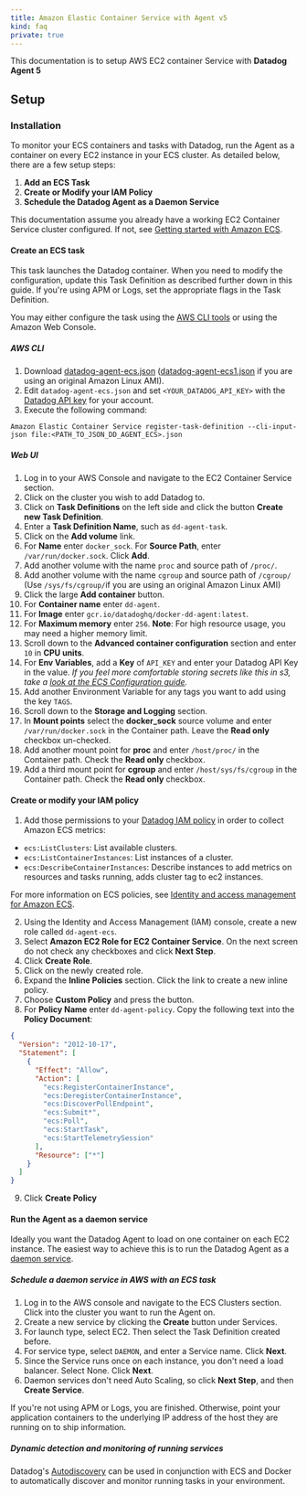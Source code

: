 ```yaml
---
title: Amazon Elastic Container Service with Agent v5
kind: faq
private: true
---
```


<div class="alert alert-warning">
This documentation is to setup AWS EC2 container Service with <strong>Datadog Agent 5</strong>
</div>

## Setup

### Installation

To monitor your ECS containers and tasks with Datadog, run the Agent as a container on every EC2 instance in your ECS cluster. As detailed below, there are a few setup steps:

1. **Add an ECS Task**
2. **Create or Modify your IAM Policy**
3. **Schedule the Datadog Agent as a Daemon Service**

This documentation assume you already have a working EC2 Container Service cluster configured. If not, see [Getting started with Amazon ECS][1].

#### Create an ECS task

This task launches the Datadog container. When you need to modify the configuration, update this Task Definition as described further down in this guide. If you're using APM or Logs, set the appropriate flags in the Task Definition.

You may either configure the task using the [AWS CLI tools][2] or using the Amazon Web Console.

##### AWS CLI

1. Download [datadog-agent-ecs.json][3] ([datadog-agent-ecs1.json][4] if you are using an original Amazon Linux AMI).
2. Edit `datadog-agent-ecs.json` and set `<YOUR_DATADOG_API_KEY>` with the [Datadog API key][5] for your account.
3. Execute the following command:

```shell
Amazon Elastic Container Service register-task-definition --cli-input-json file:<PATH_TO_JSON_DD_AGENT_ECS>.json
```

##### Web UI

1. Log in to your AWS Console and navigate to the EC2 Container Service section.
2. Click on the cluster you wish to add Datadog to.
3. Click on **Task Definitions** on the left side and click the button **Create new Task Definition**.
4. Enter a **Task Definition Name**, such as `dd-agent-task`.
5. Click on the **Add volume** link.
6. For **Name** enter `docker_sock`. For **Source Path**, enter `/var/run/docker.sock`. Click **Add**.
7. Add another volume with the name `proc` and source path of `/proc/`.
8. Add another volume with the name `cgroup` and source path of `/cgroup/` (Use `/sys/fs/cgroup/`if you are using an original Amazon Linux AMI)
9. Click the large **Add container** button.
10. For **Container name** enter `dd-agent`.
11. For **Image** enter `gcr.io/datadoghq/docker-dd-agent:latest`.
12. For **Maximum memory** enter `256`. **Note**: For high resource usage, you may need a higher memory limit.
13. Scroll down to the **Advanced container configuration** section and enter `10` in **CPU units**.
14. For **Env Variables**, add a **Key** of `API_KEY` and enter your Datadog API Key in the value. *If you feel more comfortable storing secrets like this in s3, take a [look at the ECS Configuration guide][6].*
15. Add another Environment Variable for any tags you want to add using the key `TAGS`.
16. Scroll down to the **Storage and Logging** section.
17. In **Mount points** select the **docker_sock** source volume and enter `/var/run/docker.sock` in the Container path. Leave the **Read only** checkbox un-checked.
18. Add another mount point for **proc** and enter `/host/proc/` in the Container path. Check the **Read only** checkbox.
19. Add a third mount point for **cgroup** and enter `/host/sys/fs/cgroup` in the Container path. Check the **Read only** checkbox.

#### Create or modify your IAM policy

1. Add those permissions to your [Datadog IAM policy][7] in order to collect Amazon ECS metrics:

  * `ecs:ListClusters`: List available clusters.
  * `ecs:ListContainerInstances`: List instances of a cluster.
  * `ecs:DescribeContainerInstances`: Describe instances to add metrics on resources and tasks running, adds cluster tag to ec2 instances.

  For more information on ECS policies, see [Identity and access management for Amazon ECS][8].

2. Using the Identity and Access Management (IAM) console, create a new role called `dd-agent-ecs`.
3. Select **Amazon EC2 Role for EC2 Container Service**. On the next screen do not check any checkboxes and click **Next Step**.
4. Click **Create Role**.
5. Click on the newly created role.
6. Expand the **Inline Policies** section. Click the link to create a new inline policy.
7. Choose **Custom Policy** and press the button.
8. For **Policy Name** enter `dd-agent-policy`. Copy the following text into the **Policy Document**:

  ```json
  {
    "Version": "2012-10-17",
    "Statement": [
      {
        "Effect": "Allow",
        "Action": [
          "ecs:RegisterContainerInstance",
          "ecs:DeregisterContainerInstance",
          "ecs:DiscoverPollEndpoint",
          "ecs:Submit*",
          "ecs:Poll",
          "ecs:StartTask",
          "ecs:StartTelemetrySession"
        ],
        "Resource": ["*"]
      }
    ]
  }
  ```

9. Click **Create Policy**

#### Run the Agent as a daemon service

Ideally you want the Datadog Agent to load on one container on each EC2 instance. The easiest way to achieve this is to run the Datadog Agent as a [daemon service][9].

##### Schedule a daemon service in AWS with an ECS task

1. Log in to the AWS console and navigate to the ECS Clusters section. Click into the cluster you want to run the Agent on.
2. Create a new service by clicking the **Create** button under Services.
3. For launch type, select EC2. Then select the Task Definition created before.
4. For service type, select `DAEMON`, and enter a Service name. Click **Next**.
5. Since the Service runs once on each instance, you don't need a load balancer. Select None. Click **Next**.
6. Daemon services don't need Auto Scaling, so click **Next Step**, and then **Create Service**.

If you're not using APM or Logs, you are finished. Otherwise, point your application containers to the underlying IP address of the host they are running on to ship information.

##### Dynamic detection and monitoring of running services

Datadog's [Autodiscovery][10] can be used in conjunction with ECS and Docker to automatically discover and monitor running tasks in your environment.

[1]: https://docs.aws.amazon.com/AmazonECS/latest/developerguide/getting-started.html
[2]: https://aws.amazon.com/cli
[3]: /static/resources/json/dd-agent-ecs.json
[4]: /static/resources/json/dd-agent-ecs1.json
[5]: https://app.datadoghq.com/organization-settings/api-keys
[6]: http://docs.aws.amazon.com/AmazonECS/latest/developerguide/ecs-agent-config.html#ecs-config-s3
[7]: https://docs.datadoghq.com/integrations/amazon_web_services/#installation
[8]: https://docs.aws.amazon.com/AmazonECS/latest/developerguide/security-iam.html
[9]: https://docs.aws.amazon.com/AmazonECS/latest/developerguide/ecs_services.html#service_scheduler_daemon
[10]: https://docs.datadoghq.com/agent/docker/integrations
